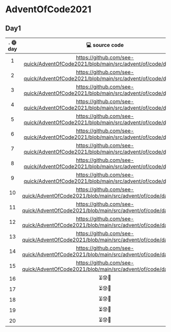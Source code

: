 # AdventOfCode2021

## Day1

|.         🌞day	          |  💻 source code  	|   
|:-----------------------:	|:--------------:	|
|    1   	|  https://github.com/see-quick/AdventOfCode2021/blob/main/src/advent/of/code/day1.java |
|   2  	| https://github.com/see-quick/AdventOfCode2021/blob/main/src/advent/of/code/day2.java |
|    3   	|  https://github.com/see-quick/AdventOfCode2021/blob/main/src/advent/of/code/day3.java |
|    4   	|  https://github.com/see-quick/AdventOfCode2021/blob/main/src/advent/of/code/day4.java |
|    5   	|  https://github.com/see-quick/AdventOfCode2021/blob/main/src/advent/of/code/day5.java |
|    6   	|  https://github.com/see-quick/AdventOfCode2021/blob/main/src/advent/of/code/day6.java |
|    7   	|  https://github.com/see-quick/AdventOfCode2021/blob/main/src/advent/of/code/day7.java |
|    8   	|  https://github.com/see-quick/AdventOfCode2021/blob/main/src/advent/of/code/day8.java |
|    9   	|  https://github.com/see-quick/AdventOfCode2021/blob/main/src/advent/of/code/day9.java |
|    10   	|  https://github.com/see-quick/AdventOfCode2021/blob/main/src/advent/of/code/day10.java |
|    11   	|  https://github.com/see-quick/AdventOfCode2021/blob/main/src/advent/of/code/day11.java |
|    12   	|  https://github.com/see-quick/AdventOfCode2021/blob/main/src/advent/of/code/day12.java |
|    13   	|  https://github.com/see-quick/AdventOfCode2021/blob/main/src/advent/of/code/day13.java |
|    14   	|  https://github.com/see-quick/AdventOfCode2021/blob/main/src/advent/of/code/day14.java |
|    15   	|  https://github.com/see-quick/AdventOfCode2021/blob/main/src/advent/of/code/day15.java |
|    16   	|  ⏳😰🍻 |
|    17   	|  ⏳😰🍻 |
|    18   	| ⏳😰🍻 |
|    19   	| ⏳😰🍻 |
|    20   	| ⏳😰🍻 |

